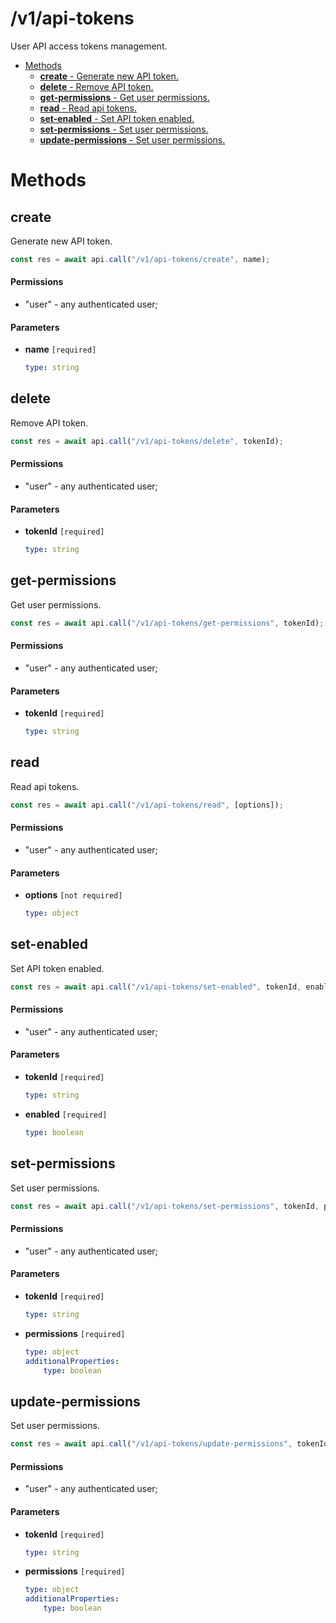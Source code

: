# /v1/api-tokens

User API access tokens management.

-   [Methods](#methods)
    -   [**create** - Generate new API token.](#/v1/api-tokens/create)
    -   [**delete** - Remove API token.](#/v1/api-tokens/delete)
    -   [**get-permissions** - Get user permissions.](#/v1/api-tokens/get-permissions)
    -   [**read** - Read api tokens.](#/v1/api-tokens/read)
    -   [**set-enabled** - Set API token enabled.](#/v1/api-tokens/set-enabled)
    -   [**set-permissions** - Set user permissions.](#/v1/api-tokens/set-permissions)
    -   [**update-permissions** - Set user permissions.](#/v1/api-tokens/update-permissions)

<a id="methods"></a>

# Methods

<a id="/v1/api-tokens/create"></a>

## create

Generate new API token.

```js
const res = await api.call("/v1/api-tokens/create", name);
```

#### Permissions

-   "user" - any authenticated user;

#### Parameters

-   **name** `[required]`

    ```yaml
    type: string
    ```

<a id="/v1/api-tokens/delete"></a>

## delete

Remove API token.

```js
const res = await api.call("/v1/api-tokens/delete", tokenId);
```

#### Permissions

-   "user" - any authenticated user;

#### Parameters

-   **tokenId** `[required]`

    ```yaml
    type: string
    ```

<a id="/v1/api-tokens/get-permissions"></a>

## get-permissions

Get user permissions.

```js
const res = await api.call("/v1/api-tokens/get-permissions", tokenId);
```

#### Permissions

-   "user" - any authenticated user;

#### Parameters

-   **tokenId** `[required]`

    ```yaml
    type: string
    ```

<a id="/v1/api-tokens/read"></a>

## read

Read api tokens.

```js
const res = await api.call("/v1/api-tokens/read", [options]);
```

#### Permissions

-   "user" - any authenticated user;

#### Parameters

-   **options** `[not required]`

    ```yaml
    type: object
    ```

<a id="/v1/api-tokens/set-enabled"></a>

## set-enabled

Set API token enabled.

```js
const res = await api.call("/v1/api-tokens/set-enabled", tokenId, enabled);
```

#### Permissions

-   "user" - any authenticated user;

#### Parameters

-   **tokenId** `[required]`

    ```yaml
    type: string
    ```

-   **enabled** `[required]`

    ```yaml
    type: boolean
    ```

<a id="/v1/api-tokens/set-permissions"></a>

## set-permissions

Set user permissions.

```js
const res = await api.call("/v1/api-tokens/set-permissions", tokenId, permissions);
```

#### Permissions

-   "user" - any authenticated user;

#### Parameters

-   **tokenId** `[required]`

    ```yaml
    type: string
    ```

-   **permissions** `[required]`

    ```yaml
    type: object
    additionalProperties:
        type: boolean
    ```

<a id="/v1/api-tokens/update-permissions"></a>

## update-permissions

Set user permissions.

```js
const res = await api.call("/v1/api-tokens/update-permissions", tokenId, permissions);
```

#### Permissions

-   "user" - any authenticated user;

#### Parameters

-   **tokenId** `[required]`

    ```yaml
    type: string
    ```

-   **permissions** `[required]`

    ```yaml
    type: object
    additionalProperties:
        type: boolean
    ```
